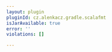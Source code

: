 ```yaml
---
layout: plugin
pluginId: cz.alenkacz.gradle.scalafmt
isJarAvailable: true
error: ''
violations: []

---
```

